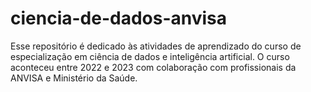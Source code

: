 # ciencia-de-dados-anvisa
Esse repositório é dedicado às atividades de aprendizado do curso de especialização em ciência de dados e inteligência artificial. O curso aconteceu entre 2022 e 2023 com colaboração com profissionais da ANVISA e Ministério da Saúde.
